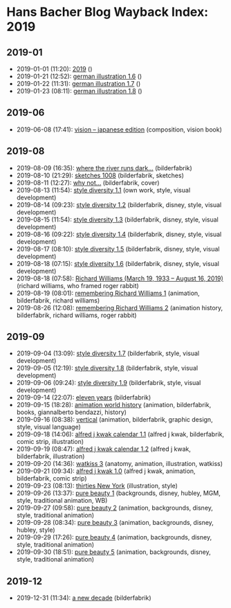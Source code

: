 # Hans Bacher Blog Wayback Index: 2019

## 2019-01

* 2019-01-01 (11:20): [2019](https://web.archive.org/web/https://one1more2time3.wordpress.com/2019/01/01/2019/) ()
* 2019-01-21 (12:52): [german illustration 1.6](https://web.archive.org/web/https://one1more2time3.wordpress.com/2019/01/21/german-illustration-1-6/) ()
* 2019-01-22 (11:31): [german illustration 1.7](https://web.archive.org/web/https://one1more2time3.wordpress.com/2019/01/22/german-illustration-1-7/) ()
* 2019-01-23 (08:11): [german illustration 1.8](https://web.archive.org/web/https://one1more2time3.wordpress.com/2019/01/23/german-illustration-1-8/) ()

## 2019-06

* 2019-06-08 (17:41): [vision – japanese edition](https://web.archive.org/web/https://one1more2time3.wordpress.com/2019/06/08/vision-japanese-edition/) (composition, vision book)

## 2019-08

* 2019-08-09 (16:35): [where the river runs dark…](https://web.archive.org/web/https://one1more2time3.wordpress.com/2019/08/09/where-the-river-runs-dark/) (bilderfabrik)
* 2019-08-10 (21:29): [sketches 1008](https://web.archive.org/web/https://one1more2time3.wordpress.com/2019/08/10/sketches-1008/) (bilderfabrik, sketches)
* 2019-08-11 (12:27): [why not…](https://web.archive.org/web/https://one1more2time3.wordpress.com/2019/08/11/why-not/) (bilderfabrik, cover)
* 2019-08-13 (11:54): [style diversity 1.1](https://web.archive.org/web/https://one1more2time3.wordpress.com/2019/08/13/style-diversity-1-1/) (own work, style, visual development)
* 2019-08-14 (09:23): [style diversity 1.2](https://web.archive.org/web/https://one1more2time3.wordpress.com/2019/08/14/style-diversity-1-2/) (bilderfabrik, disney, style, visual development)
* 2019-08-15 (11:54): [style diversity 1.3](https://web.archive.org/web/https://one1more2time3.wordpress.com/2019/08/15/style-diversity-1-3/) (bilderfabrik, disney, style, visual development)
* 2019-08-16 (09:22): [style diversity 1.4](https://web.archive.org/web/https://one1more2time3.wordpress.com/2019/08/16/style-diversity-1-4/) (bilderfabrik, disney, style, visual development)
* 2019-08-17 (08:10): [style diversity 1.5](https://web.archive.org/web/https://one1more2time3.wordpress.com/2019/08/17/style-diversity-1-5/) (bilderfabrik, disney, style, visual development)
* 2019-08-18 (07:15): [style diversity 1.6](https://web.archive.org/web/https://one1more2time3.wordpress.com/2019/08/18/style-diversity-1-6/) (bilderfabrik, disney, style, visual development)
* 2019-08-18 (07:58): [Richard Williams (March 19, 1933 – August 16, 2019)](https://web.archive.org/web/https://one1more2time3.wordpress.com/2019/08/18/richard-williams-march-19-1933-august-16-2019/) (richard williams, who framed roger rabbit)
* 2019-08-19 (08:01): [remembering Richard Williams 1](https://web.archive.org/web/https://one1more2time3.wordpress.com/2019/08/19/remembering-richard-williams-1/) (animation, bilderfabrik, richard williams)
* 2019-08-26 (12:08): [remembering Richard Williams 2](https://web.archive.org/web/https://one1more2time3.wordpress.com/2019/08/26/remembering-richard-williams-2/) (animation history, bilderfabrik, richard williams, roger rabbit)

## 2019-09

* 2019-09-04 (13:09): [style diversity 1.7](https://web.archive.org/web/https://one1more2time3.wordpress.com/2019/09/04/style-diversity-1-7/) (bilderfabrik, style, visual development)
* 2019-09-05 (12:19): [style diversity 1.8](https://web.archive.org/web/https://one1more2time3.wordpress.com/2019/09/05/style-diversity-1-8/) (bilderfabrik, style, visual development)
* 2019-09-06 (09:24): [style diversity 1.9](https://web.archive.org/web/https://one1more2time3.wordpress.com/2019/09/06/style-diversity-1-9/) (bilderfabrik, style, visual development)
* 2019-09-14 (22:07): [eleven years](https://web.archive.org/web/https://one1more2time3.wordpress.com/2019/09/14/eleven-years/) (bilderfabrik)
* 2019-09-15 (18:28): [animation world history](https://web.archive.org/web/https://one1more2time3.wordpress.com/2019/09/15/animation-world-history/) (animation, bilderfabrik, books, giannalberto bendazzi, history)
* 2019-09-16 (08:38): [vertical](https://web.archive.org/web/https://one1more2time3.wordpress.com/2019/09/16/vertical/) (animation, bilderfabrik, graphic design, style, visual language)
* 2019-09-18 (14:06): [alfred j kwak calendar 1.1](https://web.archive.org/web/https://one1more2time3.wordpress.com/2019/09/18/alfred-j-kwak-calendar-1-1/) (alfred j kwak, bilderfabrik, comic strip, illustration)
* 2019-09-19 (08:47): [alfred j kwak calendar 1.2](https://web.archive.org/web/https://one1more2time3.wordpress.com/2019/09/19/alfred-j-kwak-calendar-1-2/) (alfred j kwak, bilderfabrik, illustration)
* 2019-09-20 (14:36): [watkiss 3](https://web.archive.org/web/https://one1more2time3.wordpress.com/2019/09/20/watkiss-3/) (anatomy, animation, illustration, watkiss)
* 2019-09-21 (09:34): [alfred j kwak 1.0](https://web.archive.org/web/https://one1more2time3.wordpress.com/2019/09/21/alfred-j-kwak-1-0/) (alfred j kwak, animation, bilderfabrik, comic strip)
* 2019-09-23 (08:13): [thirties New York](https://web.archive.org/web/https://one1more2time3.wordpress.com/2019/09/23/thirties-new-york/) (illustration, style)
* 2019-09-26 (13:37): [pure beauty 1](https://web.archive.org/web/https://one1more2time3.wordpress.com/2019/09/26/pure-beauty-1/) (backgrounds, disney, hubley, MGM, style, traditional animation, WB)
* 2019-09-27 (09:58): [pure beauty 2](https://web.archive.org/web/https://one1more2time3.wordpress.com/2019/09/27/pure-beauty-2/) (animation, backgrounds, disney, style, traditional animation)
* 2019-09-28 (08:34): [pure beauty 3](https://web.archive.org/web/https://one1more2time3.wordpress.com/2019/09/28/pure-beauty-3/) (animation, backgrounds, disney, hubley, style)
* 2019-09-29 (17:26): [pure beauty 4](https://web.archive.org/web/https://one1more2time3.wordpress.com/2019/09/29/pure-beauty-4/) (animation, backgrounds, disney, style, traditional animation)
* 2019-09-30 (18:51): [pure beauty 5](https://web.archive.org/web/https://one1more2time3.wordpress.com/2019/09/30/pure-beauty-5/) (animation, backgrounds, disney, style, traditional animation)

## 2019-12

* 2019-12-31 (11:34): [a new decade](https://web.archive.org/web/https://one1more2time3.wordpress.com/2019/12/31/a-new-decade/) (bilderfabrik)
